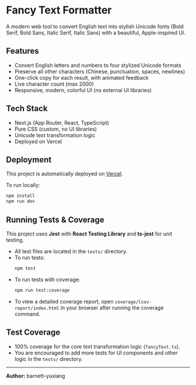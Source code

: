 # Fancy Text Formatter

A modern web tool to convert English text into stylish Unicode fonts (Bold Serif, Bold Sans, Italic Serif, Italic Sans) with a beautiful, Apple-inspired UI.

## Features
- Convert English letters and numbers to four stylized Unicode formats
- Preserve all other characters (Chinese, punctuation, spaces, newlines)
- One-click copy for each result, with animated feedback
- Live character count (max 2000)
- Responsive, modern, colorful UI (no external UI libraries)

## Tech Stack
- Next.js (App Router, React, TypeScript)
- Pure CSS (custom, no UI libraries)
- Unicode text transformation logic
- Deployed on Vercel

## Deployment
This project is automatically deployed on [Vercel](https://vercel.com/).

To run locally:
```bash
npm install
npm run dev
```

## Running Tests & Coverage

This project uses **Jest** with **React Testing Library** and **ts-jest** for unit testing.

- All test files are located in the `tests/` directory.
- To run tests:
  ```bash
  npm test
  ```
- To run tests with coverage:
  ```bash
  npm run test:coverage
  ```
- To view a detailed coverage report, open `coverage/lcov-report/index.html` in your browser after running the coverage command.

## Test Coverage
- 100% coverage for the core text transformation logic (`fancyText.ts`).
- You are encouraged to add more tests for UI components and other logic in the `tests/` directory.

---

**Author:** barnett-yuxiang
